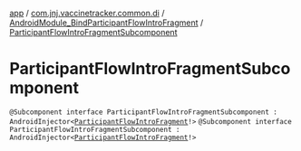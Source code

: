 [app](../../../index.md) / [com.jnj.vaccinetracker.common.di](../../index.md) / [AndroidModule_BindParticipantFlowIntroFragment](../index.md) / [ParticipantFlowIntroFragmentSubcomponent](./index.md)

# ParticipantFlowIntroFragmentSubcomponent

`@Subcomponent interface ParticipantFlowIntroFragmentSubcomponent : AndroidInjector<`[`ParticipantFlowIntroFragment`](../../../com.jnj.vaccinetracker.participantflow.screens/-participant-flow-intro-fragment/index.md)`!>`
`@Subcomponent interface ParticipantFlowIntroFragmentSubcomponent : AndroidInjector<`[`ParticipantFlowIntroFragment`](../../../com.jnj.vaccinetracker.participantflow.screens/-participant-flow-intro-fragment/index.md)`!>`